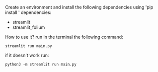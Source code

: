 Create an environment and install the following dependencies using 'pip install <package name>'
dependencies:

- streamlit
- streamlit_folium

How to use it?
run in the terminal the following command:

```streamlit run main.py```  

if it doesn't work run:  

```python3 -m streamlit run main.py```  